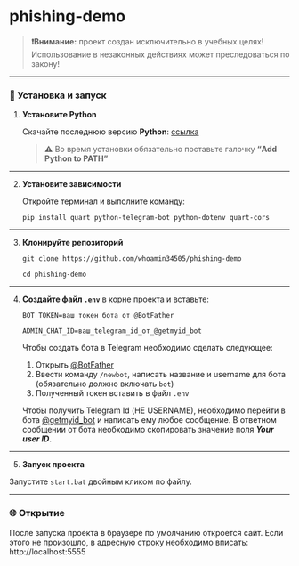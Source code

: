 
# phishing-demo

> **❗️Внимание:** проект создан исключительно в учебных целях! Использование в незаконных действиях может преследоваться по закону!

___

### 🔧 Установка и запуск

1. **Установите Python**

   Скачайте последнюю версию **Python**: [ссылка](https://www.python.org/downloads/) 

   > ⚠️ Во время установки обязательно поставьте галочку **“Add Python to PATH”**

---

2. **Установите зависимости**

   Откройте терминал и выполните команду:

   `pip install quart python-telegram-bot python-dotenv quart-cors`

---

3. **Клонируйте репозиторий**

   `git clone https://github.com/whoamin34505/phishing-demo`
   
   `cd phishing-demo`

---

4. **Создайте файл `.env`** в корне проекта и вставьте:

   `BOT_TOKEN=ваш_токен_бота_от_@BotFather`
   
   `ADMIN_CHAT_ID=ваш_telegram_id_от_@getmyid_bot`
   
   Чтобы создать бота в Telegram необходимо сделать следующее:
   1) Открыть [@BotFather](https://t.me/BotFather)
   2) Ввести команду `/newbot`, написать название и username для бота (обязательно должно включать `bot`)
   3) Полученный токен вставить в файл `.env`
   
   Чтобы получить Telegram Id (НЕ USERNAME), необходимо перейти в бота [@getmyid_bot](https://t.me/getmyid_bot) и написать ему любое сообщение. В ответном сообщении от бота необходимо скопировать значение поля ***Your user ID***.

---

5. **Запуск проекта**

Запустите `start.bat` двойным кликом по файлу.

---

### 🌐 Открытие

После запуска проекта в браузере по умолчанию откроется сайт. Если этого не произошло, в адресную строку необходимо вписать:  http://localhost:5555
